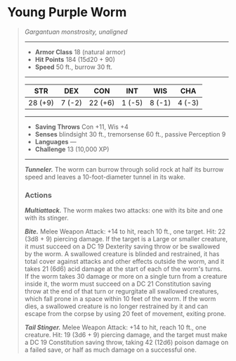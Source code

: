 # Young Purple Worm
>*Gargantuan monstrosity, unaligned*
>___
>- **Armor Class** 18 (natural armor)
>- **Hit Points** 184 (15d20 + 90)
>- **Speed** 50 ft., burrow 30 ft.
>___
>|STR|DEX|CON|INT|WIS|CHA|
>|:---:|:---:|:---:|:---:|:---:|:---:|
>|28 (+9)|7 (-2)|22 (+6)|1 (-5)|8 (-1)|4 (-3)|
>___
>- **Saving Throws** Con +11, Wis +4
>- **Senses** blindsight 30 ft., tremorsense 60 ft., passive Perception 9
>- **Languages** —
>- **Challenge** 13 (10,000 XP)
>___
>***Tunneler.*** The worm can burrow through solid rock at half its burrow speed and leaves a 10-foot-diameter tunnel in its wake.  
>
>### Actions
>***Multiattack.*** The worm makes two attacks: one with its bite and one with its stinger.  
>
>***Bite.*** Melee Weapon Attack: +14 to hit, reach 10 ft., one target. Hit: 22 (3d8 + 9) piercing damage. If the target is a Large or smaller creature, it must succeed on a DC 19 Dexterity saving throw or be swallowed by the worm. A swallowed creature is blinded and restrained, it has total cover against attacks and other effects outside the worm, and it takes 21 (6d6) acid damage at the start of each of the worm's turns.  
>If the worm takes 30 damage or more on a single turn from a creature inside it, the worm must succeed on a DC 21 Constitution saving throw at the end of that turn or regurgitate all swallowed creatures, which fall prone in a space within 10 feet of the worm. If the worm dies, a swallowed creature is no longer restrained by it and can escape from the corpse by using 20 feet of movement, exiting prone.  
>
>***Tail Stinger.*** Melee Weapon Attack: +14 to hit, reach 10 ft., one creature. Hit: 19 (3d6 + 9) piercing damage, and the target must make a DC 19 Constitution saving throw, taking 42 (12d6) poison damage on a failed save, or half as much damage on a successful one.